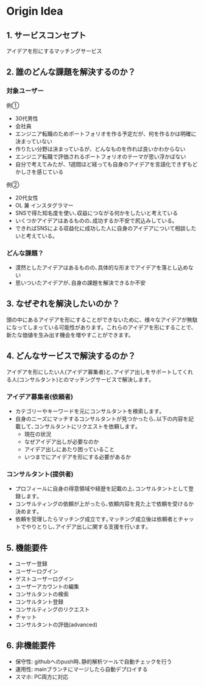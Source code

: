 # Origin Idea
## 1. サービスコンセプト
アイデアを形にするマッチングサービス

## 2. 誰のどんな課題を解決するのか？
### 対象ユーザー
例①
- 30代男性 
- 会社員
- エンジニア転職のためポートフォリオを作る予定だが、何を作るかは明確に決まっていない
- 作りたい分野は決まっているが、どんなものを作れば良いかわからない
- エンジニア転職で評価されるポートフォリオのテーマが思い浮かばない
- 自分で考えてみたが、1週間ほど経っても自身のアイデアを言語化できずもどかしさを感じている

例②
- 20代女性 
- OL 兼 インスタグラマー
- SNSで得た知名度を使い､収益につながる何かをしたいと考えている
- いくつかアイデアはあるものの､成功するか不安で尻込みしている｡
- できればSNSによる収益化に成功した人に自身のアイデアについて相談したいと考えている｡
### どんな課題？
- 漠然としたアイデアはあるものの､具体的な形までアイデアを落とし込めない
- 思いついたアイデアが､自身の課題を解決できるか不安

## 3. なぜぞれを解決したいのか？
頭の中にあるアイデアを形にすることができないために、様々なアイデアが無駄になってしまっている可能性があります。これらのアイデアを形にすることで、新たな価値を生み出す機会を増やすことができます。

## 4. どんなサービスで解決するのか？
アイデアを形にしたい人(アイデア募集者)と､アイデア出しをサポートしてくれる人(コンサルタント)とのマッチングサービスで解決します｡ 

### アイデア募集者(依頼者)
- カテゴリーやキーワードを元にコンサルタントを検索します｡
- 自身のニーズにマッチするコンサルタントが見つかったら､以下の内容を記載して､コンサルタントにリクエストを依頼します｡
  - 現在の状況
  - なぜアイデア出しが必要なのか
  - アイデア出しにあたり困っていること
  - いつまでにアイデアを形にする必要があるか

### コンサルタント(提供者)
- プロフィールに自身の得意領域や経歴を記載の上､コンサルタントとして登録します｡
- コンサルティングの依頼が上がったら､依頼内容を見た上で依頼を受けるか決めます｡  
- 依頼を受理したらマッチング成立です｡マッチング成立後は依頼者とチャットでやりとりし､アイデア出しに関する支援を行います｡

## 5. 機能要件
- ユーザー登録
- ユーザーログイン
- ゲストユーザーログイン
- ユーザーアカウントの編集
- コンサルタントの検索
- コンサルタント登録
- コンサルティングのリクエスト
- チャット
- コンサルタントの評価(advanced)

## 6. 非機能要件
- 保守性: githubへのpush時､静的解析ツールで自動チェックを行う
- 運用性: mainブランチにマージしたら自動デプロイする
- スマホ: PC両方に対応